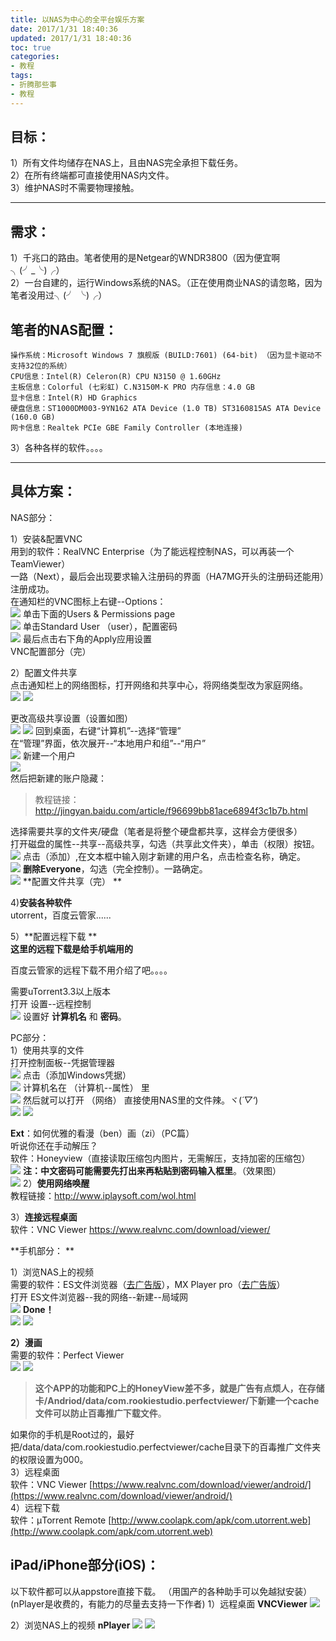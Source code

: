 ```yaml
---
title: 以NAS为中心的全平台娱乐方案
date: 2017/1/31 18:40:36
updated: 2017/1/31 18:40:36
toc: true
categories:
- 教程
tags:
- 折腾那些事
- 教程
---
```


目标：
---

1）所有文件均储存在NAS上，且由NAS完全承担下载任务。  
2）在所有终端都可直接使用NAS内文件。  
3）维护NAS时不需要物理接触。  

----------
<!--more-->

需求：
---

1）千兆口的路由。笔者使用的是Netgear的WNDR3800（因为便宜啊╮(╯_╰)╭）  
2）一台自建的，运行Windows系统的NAS。（正在使用商业NAS的请忽略，因为笔者没用过╮(╯ ╰)╭）  

笔者的NAS配置：
---------

	操作系统：Microsoft Windows 7 旗舰版 (BUILD:7601) (64-bit) （因为显卡驱动不支持32位的系统） 
	CPU信息：Intel(R) Celeron(R) CPU N3150 @ 1.60GHz 
	主板信息：Colorful (七彩虹) C.N3150M-K PRO 内存信息：4.0 GB
	显卡信息：Intel(R) HD Graphics 
	硬盘信息：ST1000DM003-9YN162 ATA Device (1.0 TB) ST3160815AS ATA Device (160.0 GB)
	网卡信息：Realtek PCIe GBE Family Controller (本地连接)

3）各种各样的软件。。。。

----------

具体方案：
-----

NAS部分：

1）安装&配置VNC  
用到的软件：RealVNC Enterprise（为了能远程控制NAS，可以再装一个TeamViewer）    
一路（Next），最后会出现要求输入注册码的界面（HA7MG开头的注册码还能用）注册成功。  
在通知栏的VNC图标上右键--Options：  
![](/pictures/MyNAS/MyNAS2017-01-31_14-45-35.png) 
单击下面的Users & Permissions page  
![](/pictures/MyNAS/MyNAS2017-01-31_14-49-55.png)
单击Standard User （user），配置密码  
![](/pictures/MyNAS/MyNAS2017-01-31_14-56-30.png)
最后点击右下角的Apply应用设置  
VNC配置部分（完）  
  
2）配置文件共享  
  点击通知栏上的网络图标，打开网络和共享中心，将网络类型改为家庭网络。  
![](/pictures/MyNAS/MyNAS2017-01-31_15-35-01.png)
![](/pictures/MyNAS/MyNAS2017-01-31_15-22-27.png)

更改高级共享设置（设置如图）  
![](/pictures/MyNAS/MyNAS2017-01-31_15-38-14.png)
![](/pictures/MyNAS/MyNAS2017-01-31_15-38-32.png)
回到桌面，右键“计算机”--选择“管理”  
在“管理”界面，依次展开--“本地用户和组”--“用户”  
![](/pictures/MyNAS/MyNAS2017-01-31_15-44-31.png)
新建一个用户  
![](/pictures/MyNAS/MyNAS2017-01-31_15-45-30.png)  
然后把新建的账户隐藏：  
>教程链接：http://jingyan.baidu.com/article/f96699bb81ace6894f3c1b7b.html
  
  
选择需要共享的文件夹/硬盘（笔者是将整个硬盘都共享，这样会方便很多）  
打开磁盘的属性--共享--高级共享，勾选（共享此文件夹），单击（权限）按钮。  
![](/pictures/MyNAS/MyNAS2017-01-31_16-06-22.png) 
点击（添加）,在文本框中输入刚才新建的用户名，点击检查名称，确定。  
![](/pictures/MyNAS/MyNAS2017-01-31_16-08-20.png)
**删除Everyone**，勾选（完全控制）。一路确定。    
![](/pictures/MyNAS/MyNAS2017-01-31_16-11-38.png)
**配置文件共享（完） **   

    
4)**安装各种软件**   
utorrent，百度云管家......      

5）**配置远程下载 **   
**这里的远程下载是给手机端用的**

百度云管家的远程下载不用介绍了吧。。。。

需要uTorrent3.3以上版本    
打开 设置--远程控制    
![](/pictures/MyNAS/MyNAS2017-01-31_19-28-41.png)
设置好 **计算机名** 和 **密码**。    

PC部分：   
1）使用共享的文件    
打开控制面板--凭据管理器    
![](/pictures/MyNAS/MyNAS2017-01-31_16-50-42.png)
点击（添加Windows凭据）    
![](/pictures/MyNAS/MyNAS2017-01-31_16-55-34.png)
计算机名在 （计算机--属性） 里    
![](/pictures/MyNAS/MyNAS2017-01-31_17-00-28.png)
然后就可以打开 （网络） 直接使用NAS里的文件辣。ヾ(*´▽‘*)    
![](/pictures/MyNAS/MyNAS2017-01-31_17-10-26.png)
![](/pictures/MyNAS/MyNAS2017-01-31_17-07-58.png)
  
  
  
**Ext**：如何优雅的看漫（ben）画（zi）（PC篇）    
听说你还在手动解压？    
软件：Honeyview（直接读取压缩包内图片，无需解压，支持加密的压缩包）    
![](/pictures/MyNAS/MyNAS2017-01-31_17-25-28.png)
**注：中文密码可能需要先打出来再粘贴到密码输入框里**。（效果图）    
![](/pictures/MyNAS/MyNAS2017-01-31_17-17-08.png)
2）**使用网络唤醒**    
教程链接：http://www.iplaysoft.com/wol.html    

3）**连接远程桌面**    
软件：VNC Viewer https://www.realvnc.com/download/viewer/    
    
**手机部分： **  

1）浏览NAS上的视频    
需要的软件：ES文件浏览器（[去广告版](http://www.zdfans.com/6011.html)），MX Player pro（[去广告版](http://www.zdfans.com/1300.html)）    
打开 ES文件浏览器--我的网络--新建--局域网    
![](/pictures/MyNAS/MyNASScreenshot_2017-01-31-18-12-32.png)
**Done！**  
![](/pictures/MyNAS/MyNASScreenshot_2017-01-31-18-13-44.png)
![](/pictures/MyNAS/MyNASScreenshot_2017-01-31-18-14-13.png)

**2）漫画**    
需要的软件：Perfect Viewer  
![](/pictures/MyNAS/MyNASScreenshot_2017-01-31-18-10-07.png)
![](/pictures/MyNAS/MyNASScreenshot_2017-01-31-18-11-47.png)


>**这个APP的功能和PC上的HoneyView差不多，就是广告有点烦人，在存储卡/Andriod/data/com.rookiestudio.perfectviewer/下新建一个cache文件可以防止百毒推广下载文件**。    

如果你的手机是Root过的，最好把/data/data/com.rookiestudio.perfectviewer/cache目录下的百毒推广文件夹的权限设置为000。    
3）远程桌面    
软件：VNC Viewer [https://www.realvnc.com/download/viewer/android/](https://www.realvnc.com/download/viewer/android/)    
4）远程下载    
软件：µTorrent Remote [http://www.coolapk.com/apk/com.utorrent.web](http://www.coolapk.com/apk/com.utorrent.web)    

iPad/iPhone部分(iOS)：
--------------

以下软件都可以从appstore直接下载。
（用国产的各种助手可以免越狱安装）
(nPlayer是收费的，有能力的尽量去支持一下作者)
1）远程桌面
**VNCViewer**
![](/pictures/MyNAS/MyNASIMG_0017.PNG)

2）浏览NAS上的视频
**nPlayer**
![](/pictures/MyNAS/MyNASIMG_0018.PNG)
![](/pictures/MyNAS/MyNASIMG_0020.PNG)
  
